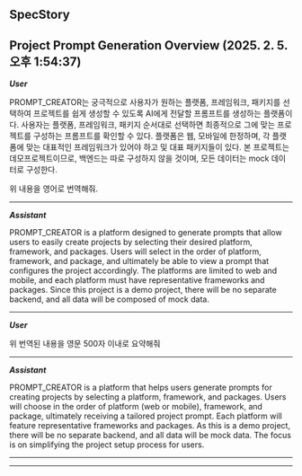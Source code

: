 ## SpecStory

## Project Prompt Generation Overview (2025. 2. 5. 오후 1:54:37)

_**User**_

PROMPT_CREATOR는 궁극적으로 사용자가 원하는 플랫폼, 프레임워크, 패키지를 선택하여 프로젝트를 쉽게 생성할 수 있도록 AI에게 전달할 프롬프트를 생성하는 플랫폼이다.
사용자는 플랫폼, 프레임워크, 패키지 순서대로 선택하면 최종적으로 그에 맞는 프로젝트를 구성하는 프롬프트를 확인할 수 있다.
플랫폼은 웹, 모바일에 한정하며, 각 플랫폼에 맞는 대표적인 프레임워크가 있어야 하고 및 대표 패키지들이 있다.
본 프로젝트는 데모프로젝트이므로, 백엔드는 따로 구성하지 않을 것이며, 모든 데이터는 mock 데이터로 구성한다.

위 내용을 영어로 번역해줘.

---

_**Assistant**_

PROMPT_CREATOR is a platform designed to generate prompts that allow users to easily create projects by selecting their desired platform, framework, and packages. Users will select in the order of platform, framework, and package, and ultimately be able to view a prompt that configures the project accordingly. The platforms are limited to web and mobile, and each platform must have representative frameworks and packages. Since this project is a demo project, there will be no separate backend, and all data will be composed of mock data.

---

_**User**_

위 번역된 내용을 영문 500자 이내로 요약해줘

---

_**Assistant**_

PROMPT_CREATOR is a platform that helps users generate prompts for creating projects by selecting a platform, framework, and packages. Users will choose in the order of platform (web or mobile), framework, and package, ultimately receiving a tailored project prompt. Each platform will feature representative frameworks and packages. As this is a demo project, there will be no separate backend, and all data will be mock data. The focus is on simplifying the project setup process for users.

---



---

